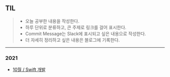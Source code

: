 ## TIL

> - 오늘 공부한 내용을 작성한다. <br>
> - 하루 단위로 분류하고, 큰 주제로 링크를 걸어 표시한다.<br>
> - Commit Message는 Slack에 표시되고 싶은 내용으로 작성한다.<br>
> - 더 자세히 정리하고 싶은 내용은 블로그에 기록한다.

---

### 2021

- [10월 / Swift 개발](https://github.com/HOONITANG/TIL/asdasdblob/main/2021/10.md)
  <br>
